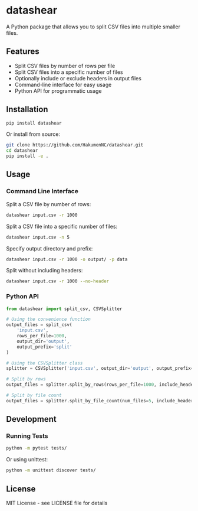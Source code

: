 # datashear

A Python package that allows you to split CSV files into multiple smaller files.

## Features

- Split CSV files by number of rows per file
- Split CSV files into a specific number of files
- Optionally include or exclude headers in output files
- Command-line interface for easy usage
- Python API for programmatic usage

## Installation

```bash
pip install datashear
```

Or install from source:

```bash
git clone https://github.com/HakumenNC/datashear.git
cd datashear
pip install -e .
```

## Usage

### Command Line Interface

Split a CSV file by number of rows:

```bash
datashear input.csv -r 1000
```

Split a CSV file into a specific number of files:

```bash
datashear input.csv -n 5
```

Specify output directory and prefix:

```bash
datashear input.csv -r 1000 -o output/ -p data
```

Split without including headers:

```bash
datashear input.csv -r 1000 --no-header
```

### Python API

```python
from datashear import split_csv, CSVSplitter

# Using the convenience function
output_files = split_csv(
    'input.csv',
    rows_per_file=1000,
    output_dir='output',
    output_prefix='split'
)

# Using the CSVSplitter class
splitter = CSVSplitter('input.csv', output_dir='output', output_prefix='data')

# Split by rows
output_files = splitter.split_by_rows(rows_per_file=1000, include_header=True)

# Split by file count
output_files = splitter.split_by_file_count(num_files=5, include_header=True)
```

## Development

### Running Tests

```bash
python -m pytest tests/
```

Or using unittest:

```bash
python -m unittest discover tests/
```

## License

MIT License - see LICENSE file for details
